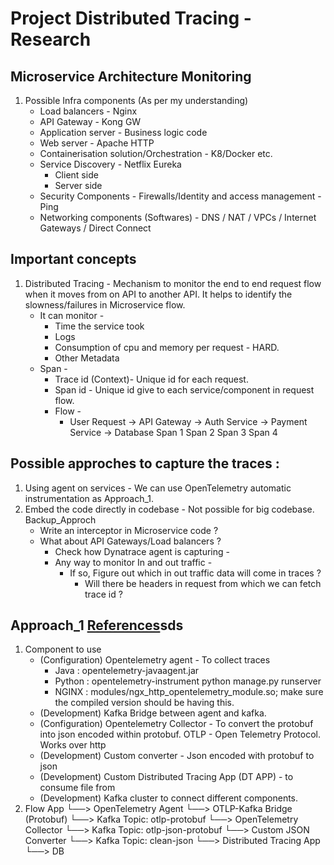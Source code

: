 # Project Distributed Tracing - Research

## Microservice Architecture Monitoring
1. Possible Infra components (As per my understanding)
    * Load balancers - Nginx
    * API Gateway - Kong GW
    * Application server - Business logic code
    * Web server - Apache HTTP
    * Containerisation solution/Orchestration - K8/Docker etc.
    * Service Discovery - Netflix Eureka 
        * Client side
        * Server side 
    * Security Components - Firewalls/Identity and access management -  Ping 
    * Networking components (Softwares) - DNS / NAT / VPCs / Internet Gateways / Direct Connect   

## Important concepts
1. Distributed Tracing - Mechanism to monitor the end to end request flow when it moves from on API to another API. It helps to identify the slowness/failures in Microservice flow. 
    * It can monitor - 
        * Time the service took
        * Logs 
        * Consumption of cpu and memory per request - HARD. 
        * Other Metadata 
    * Span - 
        * Trace id (Context)- Unique id for each request.
        * Span id - Unique id give to each service/component in request flow. 
        * Flow -
            * User Request → API Gateway → Auth Service → Payment Service → Database                                Span 1                Span 2                   Span 3                Span 4

## Possible approches to capture the traces :
1. Using agent on services - We can use OpenTelemetry automatic instrumentation as Approach_1. 
2. Embed the code directly in codebase - Not possible for big codebase. Backup_Approch
    * Write an interceptor in Microservice code ? 
    * What about API Gateways/Load balancers ?
        * Check how Dynatrace agent is capturing - 
        * Any way to monitor In and out traffic -
            * If so, Figure out which in out traffic data will come in traces ?
                * Will there be headers in request from which we can fetch trace id ?  

## Approach_1 [References](https://chatgpt.com/share/687be96c-cb2c-8010-a7c4-9ff0935c79a8)sds
1. Component to use
    * (Configuration) Opentelemetry agent - To collect traces
        * Java : opentelemetry-javaagent.jar 
        * Python : opentelemetry-instrument python manage.py runserver
        * NGINX : modules/ngx_http_opentelemetry_module.so; make sure the compiled version should be having this. 
    * (Development) Kafka Bridge between agent and kafka. 
    * (Configuration) Opentelemetry Collector - To convert the protobuf into json encoded within protobuf. OTLP - Open Telemetry Protocol. Works over http
    * (Development) Custom converter - Json encoded with protobuf to json
    * (Development) Custom Distributed Tracing App (DT APP) - to consume file from 
    * (Development) Kafka cluster to connect different components. 
2. Flow
App
  └──> OpenTelemetry Agent
         └──> OTLP-Kafka Bridge (Protobuf)
                 └──> Kafka Topic: otlp-protobuf
                         └──> OpenTelemetry Collector
                                 └──> Kafka Topic: otlp-json-protobuf
                                         └──> Custom JSON Converter
                                                 └──> Kafka Topic: clean-json
                                                         └──> Distributed Tracing App
                                                                 └──> DB